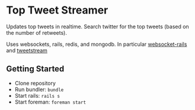 # Top Tweet Streamer

Updates top tweets in realtime. Search twitter for the top tweets (based on the number of retweets).

Uses websockets, rails, redis, and mongodb. In particular [websocket-rails](https://github.com/websocket-rails/websocket-rails) and [tweetstream](https://github.com/tweetstream/tweetstream)

## Getting Started
* Clone repository
* Run bundler: ```bundle```
* Start rails: ```rails s```
* Start foreman: ```foreman start```
